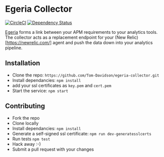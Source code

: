 # Egeria Collector
[![CircleCI](https://circleci.com/gh/Tom-Davidson/egeria-collector.svg?style=svg)](https://circleci.com/gh/Tom-Davidson/egeria-collector)
[![Dependency Status](https://dependencyci.com/github/Tom-Davidson/egeria-collector/badge)](https://dependencyci.com/github/Tom-Davidson/egeria-collector)

[Egeria](https://en.wikipedia.org/wiki/Egeria_(deity)) forms a link between your APM requirements to your analytics tools. The collector acts as a replacement endpoint for your (New Relic)[https://newrelic.com/] agent and push the data down into your analytics pipeline.

## Installation
 - Clone the repo: `https://github.com/Tom-Davidson/egeria-collector.git`
 - Install dependancies: `npm install`
 - add your ssl certificates as `key.pem` and `cert.pem`
 - Start the service: `npm start`

## Contributing
 - Fork the repo
 - Clone locally
 - Install dependancies: `npm install`
 - Generate a self-signed ssl certificate: `npm run dev-generatesslcerts`
 - Run tests `npm test`
 - Hack away :-)
 - Submit a pull request with your changes
